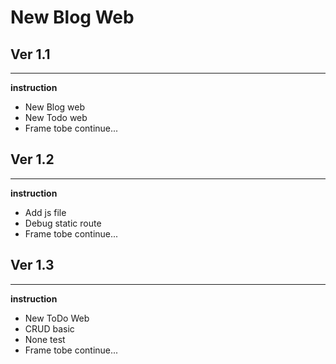 # New Blog Web

## Ver 1.1
---

**instruction**

* New Blog web
* New Todo web
* Frame tobe continue...

## Ver 1.2
---

**instruction**

* Add js file
* Debug static route
* Frame tobe continue...

## Ver 1.3
---

**instruction**

* New ToDo Web
* CRUD basic
* None test
* Frame tobe continue...


